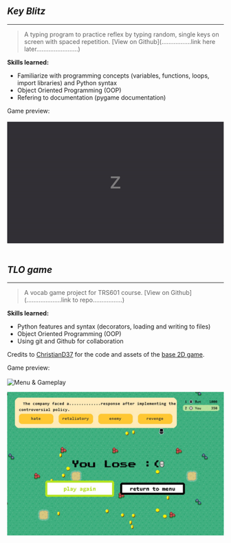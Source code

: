 ## _Key Blitz_
***

> A typing program to practice reflex by typing random, single keys on screen with spaced repetition. [View on Github](.................link here later........................)<br/>

**Skills learned:**
- Familiarize with programming concepts (variables, functions, loops, import libraries) and Python syntax
- Object Oriented Programming (OOP)
- Refering to documentation (pygame documentation)
  
Game preview:<br/><br/>
![Gameplay & Results](/assets/key_blitz/gameplay-results.gif)<br/>
<br/>

## _TLO game_
***

> A vocab game project for TRS601 course. [View on Github](....................link to repo.................)<br/>

**Skills learned:**
- Python features and syntax (decorators, loading and writing to files)
- Object Oriented Programming (OOP)
- Using git and Github for collaboration

Credits to [ChristianD37](https://github.com/ChristianD37) for the code and assets of the [base 2D game](https://github.com/ChristianD37/YoutubeTutorials/tree/master/Game%20States).<br/>

Game preview:<br/><br/>
![Menu & Gameplay](/assets/TLO_game/menu-gameplay.gif)

![End Game](/assets/TLO_game/end.jpg)<br/>

